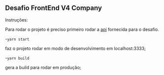 ## Desafio FrontEnd V4 Company

Instruções:

Para rodar o projeto é preciso primeiro rodar a [api](https://gitlab.com/bossabox/challenge-fake-api)
fornecida para o desafio.


-```yarn start```

faz o projeto rodar em modo de desenvolvimento em localhost:3333;

-```yarn build```

gera a build para rodar em produção;
